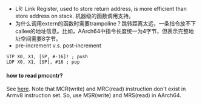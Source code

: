 - LR: Link Register, used to store return address, is more efficient than store address on stack. 机器级的函数调用支持。
- 为什么调用extern的函数时需要trampoline？跳转距离太远，一条指令放不下callee的地址信息。比如，AArch64中指令长度统一为4字节，但表示完整地址空间需要8字节。
- pre-increment v.s. post-increment
```assembly
STP X0, X1, [SP, #-16]! ; push
LDP X0, X1, [SP], #16 ; pop
```
#### how to read pmccntr?
See [here](https://github.com/jinfuchiang/collections/blob/main/snippet.md#user-content-armv7-a).
Note that MCR(write) and MRC(read) instruction don't exist in Armv8 instruction set. So, use MSR(write) and MRS(read) in AArch64.
